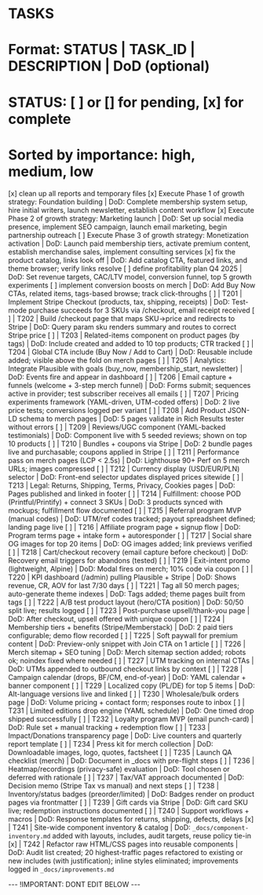 # TASKS
# Format: STATUS | TASK_ID | DESCRIPTION | DoD (optional)
# STATUS: [ ] or [] for pending, [x] for complete
# Sorted by importance: high, medium, low
[x] clean up all reports and temporary files
[x] Execute Phase 1 of growth strategy: Foundation building | DoD: Complete membership system setup, hire initial writers, launch newsletter, establish content workflow
[x] Execute Phase 2 of growth strategy: Marketing launch | DoD: Set up social media presence, implement SEO campaign, launch email marketing, begin partnership outreach
[ ] Execute Phase 3 of growth strategy: Monetization activation | DoD: Launch paid membership tiers, activate premium content, establish merchandise sales, implement consulting services
[x] fix the product catalog, links look off | DoD: Add catalog CTA, featured links, and theme browser; verify links resolve
[ ] define profitability plan Q4 2025 | DoD: Set revenue targets, CAC/LTV model, conversion funnel, top 5 growth experiments
[ ] implement conversion boosts on merch | DoD: Add Buy Now CTAs, related items, tags-based browse; track click-throughs
[ ] | T201 | Implement Stripe Checkout (products, tax, shipping, receipts) | DoD: Test-mode purchase succeeds for 3 SKUs via /checkout, email receipt received
[ ] | T202 | Build /checkout page that maps SKU->price and redirects to Stripe | DoD: Query param sku renders summary and routes to correct Stripe price
[ ] | T203 | Related-items component on product pages (by tags) | DoD: Include created and added to 10 top products; CTR tracked
[ ] | T204 | Global CTA include (Buy Now / Add to Cart) | DoD: Reusable include added; visible above the fold on merch pages
[ ] | T205 | Analytics: Integrate Plausible with goals (buy_now, membership_start, newsletter) | DoD: Events fire and appear in dashboard
[ ] | T206 | Email capture + funnels (welcome + 3-step merch funnel) | DoD: Forms submit; sequences active in provider; test subscriber receives all emails
[ ] | T207 | Pricing experiments framework (YAML-driven, UTM-coded offers) | DoD: 2 live price tests; conversions logged per variant
[ ] | T208 | Add Product JSON-LD schema to merch pages | DoD: 5 pages validate in Rich Results tester without errors
[ ] | T209 | Reviews/UGC component (YAML-backed testimonials) | DoD: Component live with 5 seeded reviews; shown on top 10 products
[ ] | T210 | Bundles + coupons via Stripe | DoD: 2 bundle pages live and purchasable; coupons applied in Stripe
[ ] | T211 | Performance pass on merch pages (LCP < 2.5s) | DoD: Lighthouse 90+ Perf on 5 merch URLs; images compressed
[ ] | T212 | Currency display (USD/EUR/PLN) selector | DoD: Front-end selector updates displayed prices sitewide
[ ] | T213 | Legal: Returns, Shipping, Terms, Privacy, Cookies pages | DoD: Pages published and linked in footer
[ ] | T214 | Fulfillment: choose POD (Printful/Printify) + connect 3 SKUs | DoD: 3 products synced with mockups; fulfillment flow documented
[ ] | T215 | Referral program MVP (manual codes) | DoD: UTM/ref codes tracked; payout spreadsheet defined; landing page live
[ ] | T216 | Affiliate program page + signup flow | DoD: Program terms page + intake form + autoresponder
[ ] | T217 | Social share OG images for top 20 items | DoD: OG images added; link previews verified
[ ] | T218 | Cart/checkout recovery (email capture before checkout) | DoD: Recovery email triggers for abandons (tested)
[ ] | T219 | Exit-intent promo (lightweight, Alpine) | DoD: Modal fires on merch; 10% code via coupon
[ ] | T220 | KPI dashboard (/admin) pulling Plausible + Stripe | DoD: Shows revenue, CR, AOV for last 7/30 days
[ ] | T221 | Tag all 50 merch pages; auto-generate theme indexes | DoD: Tags added; theme pages built from tags
[ ] | T222 | A/B test product layout (hero/CTA position) | DoD: 50/50 split live; results logged
[ ] | T223 | Post-purchase upsell/thank-you page | DoD: After checkout, upsell offered with unique coupon
[ ] | T224 | Membership tiers + benefits (Stripe/Memberstack) | DoD: 2 paid tiers configurable; demo flow recorded
[ ] | T225 | Soft paywall for premium content | DoD: Preview-only snippet with Join CTA on 1 article
[ ] | T226 | Merch sitemap + SEO tuning | DoD: Merch sitemap section added; robots ok; noindex fixed where needed
[ ] | T227 | UTM tracking on internal CTAs | DoD: UTMs appended to outbound checkout links by context
[ ] | T228 | Campaign calendar (drops, BF/CM, end-of-year) | DoD: YAML calendar + banner component
[ ] | T229 | Localized copy (PL/DE) for top 5 items | DoD: Alt-language versions live and linked
[ ] | T230 | Wholesale/bulk orders page | DoD: Volume pricing + contact form; responses route to inbox
[ ] | T231 | Limited editions drop engine (YAML schedule) | DoD: One timed drop shipped successfully
[ ] | T232 | Loyalty program MVP (email punch-card) | DoD: Rule set + manual tracking + redemption flow
[ ] | T233 | Impact/Donations transparency page | DoD: Live counters and quarterly report template
[ ] | T234 | Press kit for merch collection | DoD: Downloadable images, logo, quotes, factsheet
[ ] | T235 | Launch QA checklist (merch) | DoD: Document in _docs with pre-flight steps
[ ] | T236 | Heatmap/recordings (privacy-safe) evaluation | DoD: Tool chosen or deferred with rationale
[ ] | T237 | Tax/VAT approach documented | DoD: Decision memo (Stripe Tax vs manual) and next steps
[ ] | T238 | Inventory/status badges (preorder/limited) | DoD: Badges render on product pages via frontmatter
[ ] | T239 | Gift cards via Stripe | DoD: Gift card SKU live; redemption instructions documented
[ ] | T240 | Support workflows + macros | DoD: Response templates for returns, shipping, defects, delays
[x] | T241 | Site-wide component inventory & catalog | DoD: `_docs/component-inventory.md` added with layouts, includes, audit targets, reuse policy tie-in
[x] | T242 | Refactor raw HTML/CSS pages into reusable components | DoD: Audit list created; 20 highest-traffic pages refactored to existing or new includes (with justification); inline styles eliminated; improvements logged in `_docs/improvements.md`

--- !IMPORTANT: DONT EDIT BELOW ---

